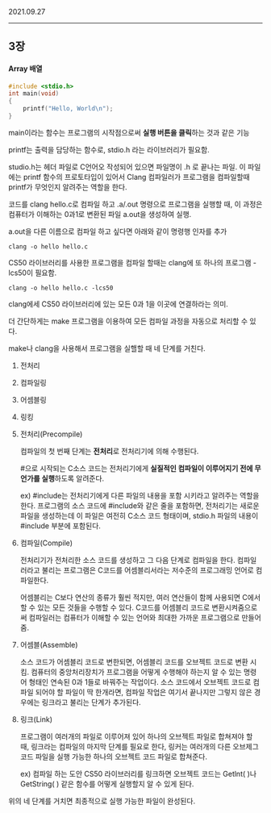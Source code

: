 2021.09.27

------

## 3장

#### Array 배열

```c
#include <stdio.h>
int main(void)
{
    printf("Hello, World\n");
}
```

main이라는 함수는 프로그램의 시작점으로써 **실행 버튼을 클릭**하는 것과 같은 기능

printf는 출력을 담당하는 함수로, stdio.h 라는 라이브러리가 필요함.

studio.h는 헤더 파일로 C언어오 작성되어 있으면 파일명이 .h 로 끝나는 파일. 이 파일에는 printf 함수의 프로토타입이 있어서 Clang 컴파일러가 프로그램을 컴파일할때 printf가 무엇인지 알려주는 역할을 한다.



코드를 clang hello.c로 컴파일 하고 .a/.out 명령으로 프로그램을 실행할 때, 이 과정은 컴퓨터가 이해하는 0과1로 변환된 파일 a.out을 생성하여 실행.

a.out을 다른 이름으로 컴파일 하고 싶다면 아래와 같이 명령행 인자를 추가

```
clang -o hello hello.c
```

 CS50 라이브러리를 사용한 프로그램을 컴파일 할때는 clang에 또 하나의 프로그램 -lcs50이 필요함.

```
clang -o hello hello.c -lcs50
```

clang에세 CS50 라이브러리에 있는 모든 0과 1을 이곳에 연결하라는 의미.

더 간단하게는 make 프로그램을 이용하여 모든 컴파일 과정을 자동으로 처리할 수 있다.

make나 clang을 사용해서 프로그램을 실핼할 때 네 단계를 거친다.

1. 전처리
2. 컴파일링
3. 어셈블링
4. 링킹



1. 전처리(Precompile)

   컴파일의 첫 번째 단계는 **전처리**로 전처리기에 의해 수행된다.

   #으로 시작되는 C소스 코드는 전처리기에게 **실질적인 컴파일이 이루어지기 전에 무언가를 실행**하도록 알려준다.

   ex) #include는 전처리기에게 다른 파일의 내용을 포함 시키라고 알려주는 역할을 한다. 프로그램의 소스 코드에 #include와 같은 줄을 포함하면, 전처리기는 새로운 파일을 생성하는데 이 파일은 여전히 C소스 코드 형태이며, stdio.h 파일의 내용이 #include 부분에 포함된다.

2. 컴파일(Compile)

   전처리기가 전처리한 소스 코드를 생성하고 그 다음 단계로 컴파일을 한다. 컴파일러라고 불리는 프로그램은 C코드를 어셈블리서라는 저수준의 프로그래밍 언어로 컴파일한다.

   어셈블리는 C보다 연산의 종류가 훨씬 적지만, 여러 연산들이 함께 사용되면 C에서 할 수 있는 모든 것들을 수행할 수 있다. C코드를 어셈블리 코드로 변환시켜줌으로써 컴파일러는 컴퓨터가 이해할 수 있는 언어와 최대한 가까운 프로그램으로 만들어줌.

3. 어셈블(Assemble)

   소스 코드가 어셈블리 코드로 변한되면, 어셈블리 코드를 오브젝트 코드로 변환 시킴. 컴퓨터의 중앙처리장치가 프로그램을 어떻게 수행해야 하는지 알 수 있는 명령어 형태인 연속된 0과 1들로 바꿔주는 작업이다. 소스 코드에서 오브젝트 코드로 컴파일 되어야 할 파일이 딱 한개라면, 컴파일 작업은 여기서 끝나지만 그렇지 않은 경우에는 링크라고 불리는 단계가 추가된다.

4. 링크(Link)

   프로그램이 여러개의 파일로 이루어져 있어 하나의 오브젝트 파일로 합쳐져야 할 때, 링크라는 컴파일의 마지막 단계를 필요로 한다, 링커는 여러개의 다른 오브제그 코드 파일을 실행 가능한 하나의 오브젝트 코드 파일로 합쳐준다.

   ex) 컴파일 하는 도안 CS50 라이브러리를 링크하면 오브젝트 코드는 Getlnt( )나 GetString( ) 같은 함수를 어떻게 실행할지 알 수 있게 된다.

위의 네 단계를 거치면 최종적으로 실행 가능한 파일이 완성된다.



















